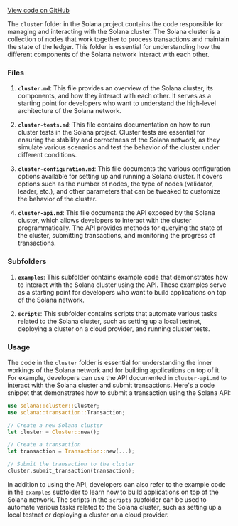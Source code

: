 
[View code on GitHub](https://github.com/solana-labs/solana/tree/master/na/docs/src/cluster)

The `cluster` folder in the Solana project contains the code responsible for managing and interacting with the Solana cluster. The Solana cluster is a collection of nodes that work together to process transactions and maintain the state of the ledger. This folder is essential for understanding how the different components of the Solana network interact with each other.

### Files

1. **`cluster.md`**: This file provides an overview of the Solana cluster, its components, and how they interact with each other. It serves as a starting point for developers who want to understand the high-level architecture of the Solana network.

2. **`cluster-tests.md`**: This file contains documentation on how to run cluster tests in the Solana project. Cluster tests are essential for ensuring the stability and correctness of the Solana network, as they simulate various scenarios and test the behavior of the cluster under different conditions.

3. **`cluster-configuration.md`**: This file documents the various configuration options available for setting up and running a Solana cluster. It covers options such as the number of nodes, the type of nodes (validator, leader, etc.), and other parameters that can be tweaked to customize the behavior of the cluster.

4. **`cluster-api.md`**: This file documents the API exposed by the Solana cluster, which allows developers to interact with the cluster programmatically. The API provides methods for querying the state of the cluster, submitting transactions, and monitoring the progress of transactions.

### Subfolders

1. **`examples`**: This subfolder contains example code that demonstrates how to interact with the Solana cluster using the API. These examples serve as a starting point for developers who want to build applications on top of the Solana network.

2. **`scripts`**: This subfolder contains scripts that automate various tasks related to the Solana cluster, such as setting up a local testnet, deploying a cluster on a cloud provider, and running cluster tests.

### Usage

The code in the `cluster` folder is essential for understanding the inner workings of the Solana network and for building applications on top of it. For example, developers can use the API documented in `cluster-api.md` to interact with the Solana cluster and submit transactions. Here's a code snippet that demonstrates how to submit a transaction using the Solana API:

```rust
use solana::cluster::Cluster;
use solana::transaction::Transaction;

// Create a new Solana cluster
let cluster = Cluster::new();

// Create a transaction
let transaction = Transaction::new(...);

// Submit the transaction to the cluster
cluster.submit_transaction(transaction);
```

In addition to using the API, developers can also refer to the example code in the `examples` subfolder to learn how to build applications on top of the Solana network. The scripts in the `scripts` subfolder can be used to automate various tasks related to the Solana cluster, such as setting up a local testnet or deploying a cluster on a cloud provider.
